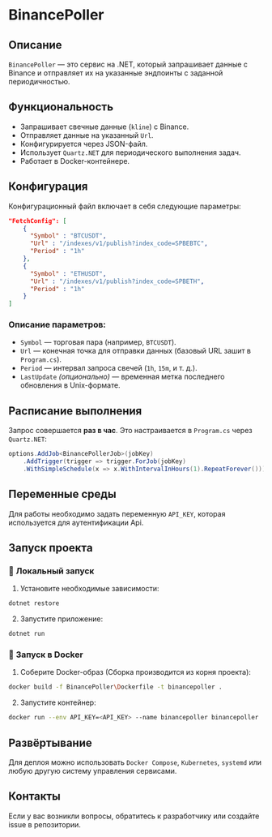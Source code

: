 ﻿# BinancePoller

## Описание
`BinancePoller` — это сервис на .NET, который запрашивает данные с Binance и отправляет их на указанные эндпоинты с заданной периодичностью.

## Функциональность
- Запрашивает свечные данные (`kline`) с Binance.
- Отправляет данные на указанный `Url`.
- Конфигурируется через JSON-файл.
- Использует `Quartz.NET` для периодического выполнения задач.
- Работает в Docker-контейнере.

## Конфигурация
Конфигурационный файл включает в себя следующие параметры:

```json
"FetchConfig": [
    {
      "Symbol" : "BTCUSDT",
      "Url" : "/indexes/v1/publish?index_code=SPBEBTC",
      "Period" : "1h"
    },
    {
      "Symbol" : "ETHUSDT",
      "Url" : "/indexes/v1/publish?index_code=SPBETH",
      "Period" : "1h"
    }
]
```

### Описание параметров:
- `Symbol` — торговая пара (например, `BTCUSDT`).
- `Url` — конечная точка для отправки данных (базовый URL зашит в `Program.cs`).
- `Period` — интервал запроса свечей (`1h`, `15m`, и т. д.).
- `LastUpdate` *(опционально)* — временная метка последнего обновления в Unix-формате.

## Расписание выполнения
Запрос совершается **раз в час**. Это настраивается в `Program.cs` через `Quartz.NET`:

```csharp
options.AddJob<BinancePollerJob>(jobKey)
    .AddTrigger(trigger => trigger.ForJob(jobKey)
    .WithSimpleSchedule(x => x.WithIntervalInHours(1).RepeatForever()));
```

## Переменные среды
Для работы необходимо задать переменную `API_KEY`, которая используется для аутентификации Api.

## Запуск проекта

### 🔹 **Локальный запуск**

1. Установите необходимые зависимости:
```sh
dotnet restore
```
2. Запустите приложение:
```sh
dotnet run
```

### 🔹 **Запуск в Docker**

1. Соберите Docker-образ (Сборка производится из корня проекта):
```sh
docker build -f BinancePoller\Dockerfile -t binancepoller .
```

2. Запустите контейнер:
```sh
docker run --env API_KEY=<API_KEY> --name binancepoller binancepoller 
```


## Развёртывание
Для деплоя можно использовать `Docker Compose`, `Kubernetes`, `systemd` или любую другую систему управления сервисами.

## Контакты
Если у вас возникли вопросы, обратитесь к разработчику или создайте issue в репозитории.